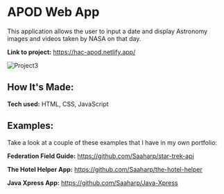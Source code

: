 # APOD Web App
This application allows the user to input a date and display Astronomy images and videos taken by NASA on that day.

**Link to project:** https://hac-apod.netlify.app/

<img src="https://user-images.githubusercontent.com/102547132/206803750-1a78376b-c5c4-4c57-863e-cb84bb6f6c6c.gif" alt="Project3" height="" />


## How It's Made:

**Tech used:** HTML, CSS, JavaScript


## Examples:
Take a look at a couple of these examples that I have in my own portfolio:

**Federation Field Guide:** https://github.com/Saaharp/star-trek-api

**The Hotel Helper App:** https://github.com/Saaharp/the-hotel-helper

**Java Xpress App:** https://github.com/Saaharp/Java-Xpress
